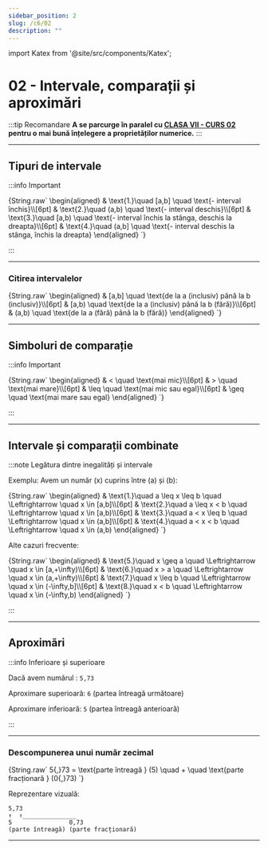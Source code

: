 ```yaml
---
sidebar_position: 2
slug: /c6/02
description: ""
---
```


import Katex from '@site/src/components/Katex';

# 02 - Intervale, comparații și aproximări

:::tip Recomandare
**A se parcurge în paralel cu [CLASA VII - CURS 02](/docs/archive/2024-2025/c7/02.md) pentru o mai bună înțelegere a proprietăților numerice.**
:::

---

## Tipuri de intervale

:::info Important

<Katex>
{String.raw`
\begin{aligned}
& \text{1.}\quad [a,b] \quad \text{- interval închis}\\[6pt]
& \text{2.}\quad (a,b) \quad \text{- interval deschis}\\[6pt]
& \text{3.}\quad [a,b) \quad \text{- interval închis la stânga, deschis la dreapta}\\[6pt]
& \text{4.}\quad (a,b] \quad \text{- interval deschis la stânga, închis la dreapta}
\end{aligned}
`}
</Katex>

:::

---

### Citirea intervalelor

<Katex>
{String.raw`
\begin{aligned}
& [a,b] \quad \text{de la a (inclusiv) până la b (inclusiv)}\\[6pt]
& [a,b) \quad \text{de la a (inclusiv) până la b (fără)}\\[6pt]
& (a,b) \quad \text{de la a (fără) până la b (fără)}
\end{aligned}
`}
</Katex>

---

## Simboluri de comparație

:::info Important

<Katex>
{String.raw`
\begin{aligned}
& < \quad \text{mai mic}\\[6pt]
& > \quad \text{mai mare}\\[6pt]
& \leq \quad \text{mai mic sau egal}\\[6pt]
& \geq \quad \text{mai mare sau egal}
\end{aligned}
`}
</Katex>

:::

---

## Intervale și comparații combinate

:::note Legătura dintre inegalități și intervale

Exemplu: Avem un număr \(x\) cuprins între \(a\) și \(b\):

<Katex>
{String.raw`
\begin{aligned}
& \text{1.}\quad a \leq x \leq b \quad \Leftrightarrow \quad x \in [a,b]\\[6pt]
& \text{2.}\quad a \leq x < b \quad \Leftrightarrow \quad x \in [a,b)\\[6pt]
& \text{3.}\quad a < x \leq b \quad \Leftrightarrow \quad x \in (a,b]\\[6pt]
& \text{4.}\quad a < x < b \quad \Leftrightarrow \quad x \in (a,b)
\end{aligned}
`}
</Katex>

Alte cazuri frecvente:

<Katex>
{String.raw`
\begin{aligned}
& \text{5.}\quad x \geq a \quad \Leftrightarrow \quad x \in [a,+\infty)\\[6pt]
& \text{6.}\quad x > a \quad \Leftrightarrow \quad x \in (a,+\infty)\\[6pt]
& \text{7.}\quad x \leq b \quad \Leftrightarrow \quad x \in (-\infty,b]\\[6pt]
& \text{8.}\quad x < b \quad \Leftrightarrow \quad x \in (-\infty,b)
\end{aligned}
`}
</Katex>

:::

---

## Aproximări

:::info Inferioare și superioare

Dacă avem numărul : `5,73`

Aproximare superioară: `6` (partea întreagă următoare)

Aproximare inferioară: `5` (partea întreagă anterioară)

:::

---

### Descompunerea unui număr zecimal

<Katex>
{String.raw`
5{,}73 = \text{parte întreagă } (5) \quad + \quad \text{parte fracționară } (0{,}73)
`}
</Katex>

Reprezentare vizuală:

```
5,73
↑  ↑_______________
5                0,73
(parte întreagă) (parte fracționară)
```

---

